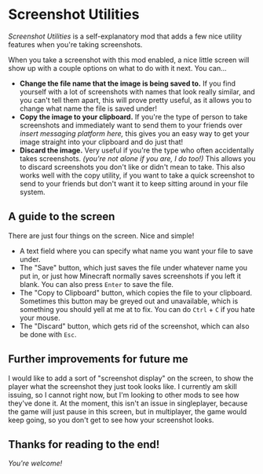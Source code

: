 # Screenshot Utilities

_Screenshot Utilities_ is a self-explanatory mod that adds a few nice utility features when you're taking screenshots.

When you take a screenshot with this mod enabled, a nice little screen will show up with a couple options on what to do with it next. You can...
- **Change the file name that the image is being saved to.** If you find yourself with a lot of screenshots with names that look really similar, and you can't tell them apart, this will prove pretty useful, as it allows you to change what name the file is saved under!
- **Copy the image to your clipboard.** If you're the type of person to take screenshots and immediately want to send them to your friends over _insert messaging platform here,_ this gives you an easy way to get your image straight into your clipboard and do just that!
- **Discard the image.** Very useful if you're the type who often accidentally takes screenshots. _(you're not alone if you are, I do too!)_ This allows you to discard screenshots you don't like or didn't mean to take. This also works well with the copy utility, if you want to take a quick screenshot to send to your friends but don't want it to keep sitting around in your file system.

## A guide to the screen
There are just four things on the screen. Nice and simple!
- A text field where you can specify what name you want your file to save under.
- The "Save" button, which just saves the file under whatever name you put in, or just how Minecraft normally saves screenshots if you left it blank. You can also press `Enter` to save the file.
- The "Copy to Clipboard" button, which copies the file to your clipboard. Sometimes this button may be greyed out and unavailable, which is something you should yell at me at to fix. You can do `Ctrl` + `C` if you hate your mouse.
- The "Discard" button, which gets rid of the screenshot, which can also be done with `Esc`.

## Further improvements for future me
I would like to add a sort of "screenshot display" on the screen, to show the player what the screenshot they just took looks like. I currently am skill issuing, so I cannot right now, but I'm looking to other mods to see how they've done it. At the moment, this isn't an issue in singleplayer, because the game will just pause in this screen, but in multiplayer, the game would keep going, so you don't get to see how your screenshot looks.

## Thanks for reading to the end!
_You're welcome!_